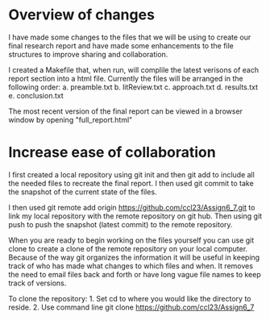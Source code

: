 # Overview of changes

I have made some changes to the files that we will be using to create our final research report and have made some enhancements to the file structures to improve sharing and collaboration. 

I created a Makefile that, when run, will complile the latest verisons of each report section into a html file.  Currently the files will be arranged in the following order:
	a. preamble.txt
	b. litReview.txt
	c. approach.txt
	d. results.txt
	e. conclusion.txt

The most recent version of the final report can be viewed in a browser window by opening "full_report.html"

# Increase ease of collaboration

I first created a local repository using git init and then git add to include all the needed files to recreate the final report.  I then used git commit to take the snapshot of the current state of the files. 

I then used git remote add origin https://github.com/ccl23/Assign6_7.git to link my local repository with the remote repository on git hub.  Then using git push to push the snapshot (latest commit) to the remote repository.

When you are ready to begin working on the files yourself you can use git clone to create a clone of the remote repository on your local computer.  Because of the way git organizes the information it will be useful in keeping track of who has made what changes to which files and when.  It removes the need to email files back and forth or have long vague file names to keep track of versions.

To clone the repository:
	1.  Set cd to where you would like the directory to reside.
	2.  Use command line git clone https://github.com/ccl23/Assign6_7 
